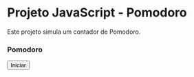 # Projeto JavaScript - Pomodoro

Este projeto simula um contador de Pomodoro.
<!DOCTYPE html>
<html lang="en">
<head>
    <meta charset="UTF-8">
    <meta http-equiv="X-UA-Compatible" content="IE=edge">
    <meta name="viewport" content="width=device-width, initial-scale=1.0">
    <link rel="stylesheet" href="contador.css"/>
    <script src="contador.js"></script>
    <title>Document</title>
</head>
<body>
    <article class="clock" id="clock">
        <h3>Pomodoro </h3>
        <div class="count">
            <div id="timer"></div>
        </div>
        <button id="botao">Iniciar</button>
    </article>
</body>
</html>





